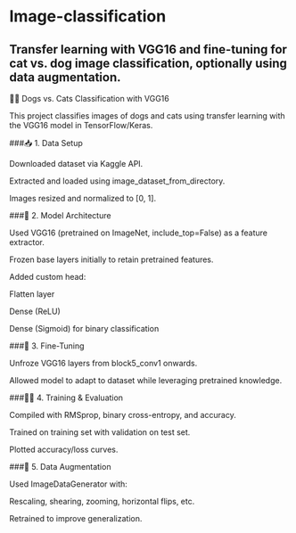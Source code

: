 # Image-classification
## Transfer learning with VGG16 and fine-tuning for cat vs. dog image classification, optionally using data augmentation.

🐶🐱 Dogs vs. Cats Classification with VGG16


This project classifies images of dogs and cats using transfer learning with the VGG16 model in TensorFlow/Keras.

###📥 1. Data Setup

Downloaded dataset via Kaggle API.

Extracted and loaded using image_dataset_from_directory.

Images resized and normalized to [0, 1].

###🧠 2. Model Architecture

Used VGG16 (pretrained on ImageNet, include_top=False) as a feature extractor.

Frozen base layers initially to retain pretrained features.

Added custom head:

Flatten layer

Dense (ReLU)

Dense (Sigmoid) for binary classification

###🔧 3. Fine-Tuning

Unfroze VGG16 layers from block5_conv1 onwards.

Allowed model to adapt to dataset while leveraging pretrained knowledge.

###🏃‍♂️ 4. Training & Evaluation

Compiled with RMSprop, binary cross-entropy, and accuracy.

Trained on training set with validation on test set.

Plotted accuracy/loss curves.

###🔄 5. Data Augmentation 

Used ImageDataGenerator with:

Rescaling, shearing, zooming, horizontal flips, etc.

Retrained to improve generalization.
